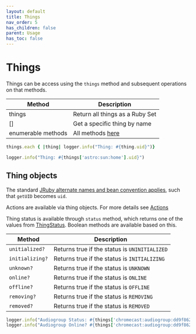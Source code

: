 ```yaml
---
layout: default
title: Things
nav_order: 5
has_children: false
parent: Usage
has_toc: false
---
```


# Things

Things can be access using the `things` method and subsequent operations on that methods. 

| Method             | Description                                                         |
| ------------------ | ------------------------------------------------------------------- |
| things             | Return all things as a Ruby Set                                     |
| []                 | Get a specific thing by name                                        |
| enumerable methods | All methods [here](https://ruby-doc.org/core-2.6.8/Enumerable.html) |

```ruby
things.each { |thing| logger.info("Thing: #{thing.uid}")}
```

```ruby
logger.info("Thing: #{things['astro:sun:home'].uid}")
```

## Thing objects

The standard [JRuby alternate names and bean convention applies](https://github.com/jruby/jruby/wiki/CallingJavaFromJRuby#alternative-names-and-beans-convention), such that `getUID` becomes `uid`.

Actions are available via thing objects. For more details see [Actions](../misc/actions/)

Thing status is available through `status` method, which returns one of the values from [ThingStatus](https://www.openhab.org/docs/concepts/things.html#thing-status). Boolean methods are available based on this. 

| Method          | Description                                   |
| --------------- | --------------------------------------------- |
| `unitialized?`  | Returns true if the status is `UNINITIALIZED` |
| `initializing?` | Returns true if the status is `INITIALIZING`  |
| `unknown?`      | Returns true if the status is `UNKNOWN`       |
| `online?`       | Returns true if the status is `ONLINE`        |
| `offline?`      | Returns true if the status is `OFFLINE`       |
| `removing?`     | Returns true if the status is `REMOVING`      |
| `removed?`      | Returns true if the status is `REMOVED`       |

```ruby
logger.info("Audiogroup Status: #{things['chromecast:audiogroup:dd9f8622-eee-4eaf-b33f-cdcdcdeee001121']&.status}")
logger.info("Audiogroup Online? #{things['chromecast:audiogroup:dd9f8622-eee-4eaf-b33f-cdcdcdeee001121']&.online?}")
```
